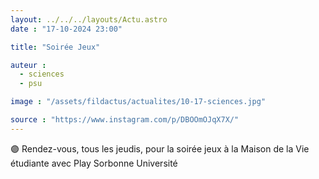 ```yaml
---
layout: ../../../layouts/Actu.astro
date : "17-10-2024 23:00"

title: "Soirée Jeux"

auteur :
  - sciences
  - psu

image : "/assets/fildactus/actualites/10-17-sciences.jpg"

source : "https://www.instagram.com/p/DBOOmOJqX7X/"
---
```


🟣 Rendez-vous, tous les jeudis, pour la soirée jeux à la Maison de la Vie étudiante avec Play Sorbonne Université